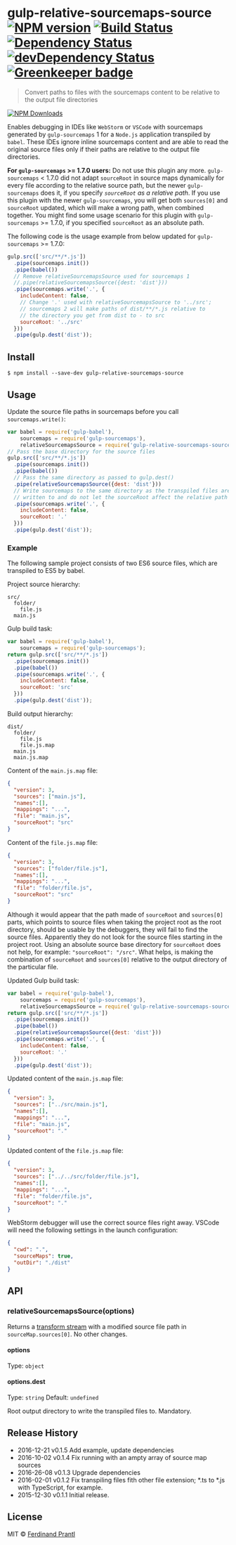 # gulp-relative-sourcemaps-source [![NPM version](https://badge.fury.io/js/gulp-relative-sourcemaps-source.png)](http://badge.fury.io/js/gulp-relative-sourcemaps-source) [![Build Status](https://travis-ci.org/prantlf/gulp-relative-sourcemaps-source.svg?branch=master)](https://travis-ci.org/prantlf/gulp-relative-sourcemaps-source) [![Dependency Status](https://david-dm.org/prantlf/gulp-relative-sourcemaps-source.svg)](https://david-dm.org/prantlf/gulp-relative-sourcemaps-source) [![devDependency Status](https://david-dm.org/prantlf/gulp-relative-sourcemaps-source/dev-status.svg)](https://david-dm.org/prantlf/gulp-relative-sourcemaps-source#info=devDependencies) [![Greenkeeper badge](https://badges.greenkeeper.io/prantlf/gulp-relative-sourcemaps-source.svg)](https://greenkeeper.io/)

> Convert paths to files with the sourcemaps content to be relative to the output file directories

[![NPM Downloads](https://nodei.co/npm/gulp-relative-sourcemaps-source.png?downloads=true&stars=true)](https://www.npmjs.com/package/gulp-relative-sourcemaps-source)

Enables debugging in IDEs like `WebStorm` or `VSCode` with sourcemaps generated by `gulp-sourcemaps` 1 for a `Node.js` application transpiled by `babel`. These IDEs ignore inline sourcemaps content and are able to read the original source files only if their paths are relative to the output file directories.

**For `gulp-sourcemaps` >= 1.7.0 users:** Do not use this plugin any more.  `gulp-sourcemaps` < 1.7.0 did not adapt `sourceRoot` in source maps dynamically for every file according to the relative source path, but the newer `gulp-sourcemaps` does it, if you specify *`sourceRoot` as a relative path*.  If you use this plugin with the newer `gulp-sourcemaps`, you will get both `sources[0]` and `sourceRoot` updated, which will make a wrong path, when combined together.  You might find some usage scenario for this plugin with `gulp-sourcemaps` >= 1.7.0, if you specified `sourceRoot` as an absolute path.

The following code is the usage example from below updated for `gulp-sourcemaps` >= 1.7.0:

```js
gulp.src(['src/**/*.js'])
  .pipe(sourcemaps.init())
  .pipe(babel())
  // Remove relativeSourcemapsSource used for sourcemaps 1
  //.pipe(relativeSourcemapsSource({dest: 'dist'}))
  .pipe(sourcemaps.write('.', {
    includeContent: false,
    // Change '.' used with relativeSourcemapsSource to '../src';
    // sourcemaps 2 will make paths of dist/**/*.js relative to
    // the directory you get from dist to - to src
    sourceRoot: '../src'
  }))
  .pipe(gulp.dest('dist'));
```

## Install

```
$ npm install --save-dev gulp-relative-sourcemaps-source
```

## Usage

Update the source file paths in sourcemaps before you call `sourcemaps.write()`:

```js
var babel = require('gulp-babel'),
    sourcemaps = require('gulp-sourcemaps'),
    relativeSourcemapsSource = require('gulp-relative-sourcemaps-source');
// Pass the base directory for the source files
gulp.src(['src/**/*.js'])
  .pipe(sourcemaps.init())
  .pipe(babel())
  // Pass the same directory as passed to gulp.dest()
  .pipe(relativeSourcemapsSource({dest: 'dist'}))
  // Write sourcemaps to the same directory as the transpiled files are
  // written to and do not let the sourceRoot affect the relative path
  .pipe(sourcemaps.write('.', {
    includeContent: false,
    sourceRoot: '.'
  }))
  .pipe(gulp.dest('dist'));
```

### Example

The following sample project consists of two ES6 source files, which are transpiled to ES5 by babel.

Project source hierarchy:

```text
src/
  folder/
    file.js
  main.js
```

Gulp build task:

```js
var babel = require('gulp-babel'),
    sourcemaps = require('gulp-sourcemaps');
return gulp.src(['src/**/*.js'])
  .pipe(sourcemaps.init())
  .pipe(babel())
  .pipe(sourcemaps.write('.', {
    includeContent: false,
    sourceRoot: 'src'
  }))
  .pipe(gulp.dest('dist'));
```

Build output hierarchy:

```text
dist/
  folder/
    file.js
    file.js.map
  main.js
  main.js.map
```

Content of the `main.js.map` file:

```json
{
  "version": 3,
  "sources": ["main.js"],
  "names":[],
  "mappings": "...",
  "file": "main.js",
  "sourceRoot": "src"
}
```

Content of the `file.js.map` file:

```json
{
  "version": 3,
  "sources": ["folder/file.js"],
  "names":[],
  "mappings": "...",
  "file": "folder/file.js",
  "sourceRoot": "src"
}
```

Although it would appear that the path made of `sourceRoot` and `sources[0]` parts, which points to source files when taking the project root as the root directory, should be usable by the debuggers, they will fail to find the source files.  Apparently they do not look for the source files starting in the project root.  Using an absolute source base directory for `sourceRoot` does not help, for example: `"sourceRoot": "/src"`.  What helps, is making the combination of `sourceRoot` and `sources[0]` relative to the output directory of the particular file.

Updated Gulp build task:

```js
var babel = require('gulp-babel'),
    sourcemaps = require('gulp-sourcemaps'),
    relativeSourcemapsSource = require('gulp-relative-sourcemaps-source');
return gulp.src(['src/**/*.js'])
  .pipe(sourcemaps.init())
  .pipe(babel())
  .pipe(relativeSourcemapsSource({dest: 'dist'}))
  .pipe(sourcemaps.write('.', {
    includeContent: false,
    sourceRoot: '.'
  }))
  .pipe(gulp.dest('dist'));
```

Updated content of the `main.js.map` file:

```json
{
  "version": 3,
  "sources": ["../src/main.js"],
  "names":[],
  "mappings": "...",
  "file": "main.js",
  "sourceRoot": "."
}
```

Updated content of the `file.js.map` file:

```json
{
  "version": 3,
  "sources": ["../../src/folder/file.js"],
  "names":[],
  "mappings": "...",
  "file": "folder/file.js",
  "sourceRoot": "."
}
```

WebStorm debugger will use the correct source files right away. VSCode will need the following settings in the launch configuration:

```json
{
  "cwd": ".",
  "sourceMaps": true,
  "outDir": "./dist"
}
```

## API

### relativeSourcemapsSource(options)

Returns a [transform stream](http://nodejs.org/api/stream.html#stream_class_stream_transform) with a modified source file path in `sourceMap.sources[0]`.  No other changes.

#### options

Type: `object`

#### options.dest

Type: `string`
Default: `undefined`

Root output directory to write the transpiled files to.  Mandatory.

## Release History

 * 2016-12-21   v0.1.5   Add example, update dependencies
 * 2016-10-02   v0.1.4   Fix running with an ampty array of source map sources
 * 2016-26-08   v0.1.3   Upgrade dependencies
 * 2016-02-01   v0.1.2   Fix transpiling files fith other file extension;
                         *.ts to *.js with TypeScript, for example.
 * 2015-12-30   v0.1.1   Initial release.

## License

MIT © [Ferdinand Prantl](http://prantl.tk)
